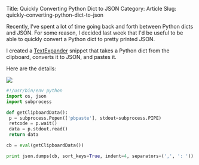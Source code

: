 Title: Quickly Converting Python Dict to JSON
Category: Article
Slug: quickly-converting-python-dict-to-json

Recently, I've spent a lot of time going back and forth between Python dicts and JSON. For some reason, I decided last week that I'd be useful to be able to quickly convert a Python dict to pretty printed JSON.

I created a [TextExpander](http://smilesoftware.com/TextExpander/index.html) snippet that takes a Python dict from the clipboard, converts it to JSON, and pastes it.

Here are the details:

![](/uploads/2014/09/textexpander.png)

```python
#!/usr/bin/env python
import os, json
import subprocess

def getClipboardData():
 p = subprocess.Popen(['pbpaste'], stdout=subprocess.PIPE)
 retcode = p.wait()
 data = p.stdout.read()
 return data

cb = eval(getClipboardData())

print json.dumps(cb, sort_keys=True, indent=4, separators=(',', ': '))
```